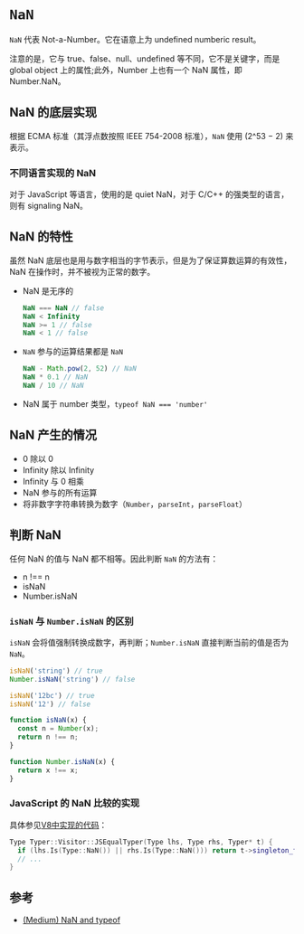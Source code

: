 # `NaN`

`NaN` 代表 Not-a-Number。它在语意上为 undefined numberic result。

注意的是，它与 true、false、null、undefined 等不同，它不是关键字，而是 global object 上的属性;此外，Number 上也有一个 NaN 属性，即 Number.NaN。

## NaN 的底层实现

根据 ECMA 标准（其浮点数按照 IEEE 754-2008 标准），`NaN` 使用 (2^53 − 2) 来表示。

### 不同语言实现的 NaN

对于 JavaScript 等语言，使用的是 quiet NaN，对于 C/C++ 的强类型的语言，则有 signaling NaN。

## NaN 的特性

虽然 NaN 底层也是用与数字相当的字节表示，但是为了保证算数运算的有效性，NaN 在操作时，并不被视为正常的数字。

  - NaN 是无序的
    ```js
    NaN === NaN // false
    NaN < Infinity
    NaN >= 1 // false
    NaN < 1 // false
    ```

  - `NaN` 参与的运算结果都是 `NaN`
    ```js
    NaN - Math.pow(2, 52) // NaN
    NaN * 0.1 // NaN
    NaN / 10 // NaN
    ```

  - NaN 属于 number 类型，`typeof NaN === 'number'`

## NaN 产生的情况

  - 0 除以 0
  - Infinity 除以 Infinity
  - Infinity 与 0 相乘
  - NaN 参与的所有运算
  - 将非数字字符串转换为数字（`Number`，`parseInt`，`parseFloat`）

## 判断 NaN

任何 NaN 的值与 NaN 都不相等。因此判断 `NaN` 的方法有：

  - n !== n
  - isNaN
  - Number.isNaN

### `isNaN` 与 `Number.isNaN` 的区别

`isNaN` 会将值强制转换成数字，再判断；`Number.isNaN` 直接判断当前的值是否为 `NaN`。

```js
isNaN('string') // true
Number.isNaN('string') // false

isNaN('12bc') // true
isNaN('12') // false

function isNaN(x) {
  const n = Number(x);
  return n !== n;
}

function Number.isNaN(x) {
  return x !== x;
}
```

### JavaScript 的 NaN 比较的实现

具体参见[V8中实现的代码](https://github.com/v8/v8/blob/master/src/compiler/typer.cc)：

```c++
Type Typer::Visitor::JSEqualTyper(Type lhs, Type rhs, Typer* t) {
  if (lhs.Is(Type::NaN()) || rhs.Is(Type::NaN())) return t->singleton_false_;
  // ...
}
```

## 参考

 - [(Medium) NaN and typeof](https://medium.com/engineering-housing/nan-is-not-equal-to-nan-771321379694)
